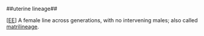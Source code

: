##uterine lineage##

\[[EE](SOURCES.md#EE)\]  A female line across generations, with no intervening males; also called [matrilineage](matrilineage.md).
